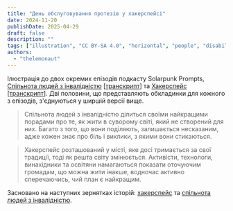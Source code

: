 ```yaml
---
title: "День обслуговування протезів у хакерспейсі"
date: 2024-11-20
publishDate: 2025-04-29
draft: false
description: ""
tags: ["illustration", "CC BY-SA 4.0", "horizontal", "people", "disability", "technology", "library", "economy", "cooperation"]
authors:
  - "thelemonaut"
---
```


Ілюстрація до двох окремих епізодів подкасту Solarpunk Prompts, [Спільнота людей з інвалідністю](https://podcast.tomasino.org/@SolarpunkPrompts/episodes/the-disabled-community) [[транскрипт](https://wiki.tomasino.org/writing/Solarpunk-Prompts---The-Disabled-Community)] та [Хакерспейс](https://podcast.tomasino.org/@SolarpunkPrompts/episodes/the-hackerspace) [[транскрипт](https://wiki.tomasino.org/writing/Solarpunk-Prompts---The-Hackerspace)]. Дві половини, що представляють обкладинки для кожного з епізодів, з'єднуються у ширшій версії вище.

> Спільнота людей з інвалідністю ділиться своїми найкращими порадами про те, як жити в суворому світі, який не створений для них. Багато з того, що вони поділяють, залишається несказаним, адже кожен знає про біль і виклики, з якими вони стикаються.

> Хакерспейс розташований у місті, яке досі тримається за свої традиції, тоді як решта світу змінюється. Активісти, технологи, винахідники та освітяни намагаються показати оточуючим громадам, що можна жити інакше, водночас активно сперечаючись, чий план є найкращим.

Засновано на наступних зернятках історій: [хакерспейс](/ua/seeds/the-hackerspace) та [спільнота людей з інвалідністю](/ua/seeds/the-disabled-community).

